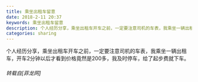 ```yaml
---
title: 乘坐出租车留意
date: 2018-2-11 20:37
keywords: 乘坐出租车留意
description: 个人经历分享，乘坐出租车开车之前，一定要注意司机的车表，我乘坐一辆出租车，开车2分钟以后才看到价格竟然是200多，我及时停车，给了起步费就下车。
categories: sharing
---
```

<td class="t_f" id="postmessage_1142411">

个人经历分享，乘坐出租车开车之前，一定要注意司机的车表，我乘坐一辆出租车，开车2分钟以后才看到价格竟然是200多，我及时停车，给了起步费就下车。</td>
###### 转载自[菲龙网]